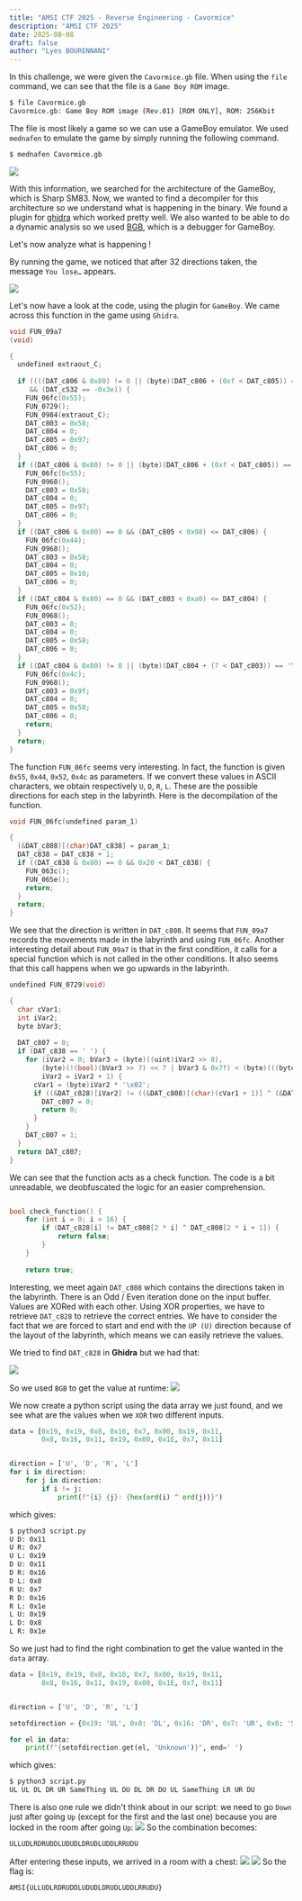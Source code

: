 ```yaml
---
title: "AMSI CTF 2025 - Reverse Engineering - Cavormice"
description: "AMSI CTF 2025"
date: 2025-08-08
draft: false
author: "Lyes BOURENNANI"
---
```


In this challenge, we were given the `Cavormice.gb` file. When using the `file` command, we can see that the file is a `Game Boy ROM` image.
```bash
$ file Cavormice.gb
Cavormice.gb: Game Boy ROM image (Rev.01) [ROM ONLY], ROM: 256Kbit
```

The file is most likely a game so we can use a GameBoy emulator. We used `mednafen` to emulate the game by simply running the following command.

```bash
$ mednafen Cavormice.gb
```

![](https://i.imgur.com/I7AYYNO.png)


With this information, we searched for the architecture of the GameBoy, which is Sharp SM83. Now, we wanted to find a decompiler for this architecture so we understand what is happening in the binary. We found a plugin for [ghidra](https://github.com/Gekkio/GhidraBoy) which worked pretty well. We also wanted to be able to do a dynamic analysis so we used [BGB](https://bgb.bircd.org/), which is a debugger for GameBoy.

Let's now analyze what is happening !

By running the game, we noticed that after 32 directions taken, the message `You lose…` appears.

![](https://i.imgur.com/Y6Xdgus.png)

Let's now have a look at the code, using the plugin for `GameBoy`.
We came across this function in the game using `Ghidra`.

```c
void FUN_09a7
(void)

{
  undefined extraout_C;
  
  if ((((DAT_c806 & 0x80) != 0 || (byte)(DAT_c806 + (0xf < DAT_c805)) == '\0') && (DAT_c531 == 'a'))
     && (DAT_c532 == -0x3e)) {
    FUN_06fc(0x55);
    FUN_0729();
    FUN_0984(extraout_C);
    DAT_c803 = 0x58;
    DAT_c804 = 0;
    DAT_c805 = 0x97;
    DAT_c806 = 0;
  }
  if ((DAT_c806 & 0x80) != 0 || (byte)(DAT_c806 + (0xf < DAT_c805)) == '\0') {
    FUN_06fc(0x55);
    FUN_0968();
    DAT_c803 = 0x58;
    DAT_c804 = 0;
    DAT_c805 = 0x97;
    DAT_c806 = 0;
  }
  if ((DAT_c806 & 0x80) == 0 && (DAT_c805 < 0x98) <= DAT_c806) {
    FUN_06fc(0x44);
    FUN_0968();
    DAT_c803 = 0x58;
    DAT_c804 = 0;
    DAT_c805 = 0x10;
    DAT_c806 = 0;
  }
  if ((DAT_c804 & 0x80) == 0 && (DAT_c803 < 0xa0) <= DAT_c804) {
    FUN_06fc(0x52);
    FUN_0968();
    DAT_c803 = 8;
    DAT_c804 = 0;
    DAT_c805 = 0x58;
    DAT_c806 = 0;
  }
  if ((DAT_c804 & 0x80) != 0 || (byte)(DAT_c804 + (7 < DAT_c803)) == '\0') {
    FUN_06fc(0x4c);
    FUN_0968();
    DAT_c803 = 0x9f;
    DAT_c804 = 0;
    DAT_c805 = 0x58;
    DAT_c806 = 0;
    return;
  }
  return;
}
```

The function `FUN_06fc` seems very interesting. In fact, the function is given `0x55`, `0x44`, `0x52`, `0x4c` as parameters. If we convert these values in ASCII characters, we obtain respectively `U`, `D`, `R`, `L`. These are the possible directions for each step in the labyrinth. Here is the decompilation of the function.

```c
void FUN_06fc(undefined param_1)

{
  (&DAT_c808)[(char)DAT_c838] = param_1;
  DAT_c838 = DAT_c838 + 1;
  if ((DAT_c838 & 0x80) == 0 && 0x20 < DAT_c838) {
    FUN_063c();
    FUN_065e();
    return;
  }
  return;
}
```

We see that the direction is written in `DAT_c808`. It seems that `FUN_09a7` records the movements made in the labyrinth and using `FUN_06fc`. Another interesting detail about `FUN_09a7` is that in the first condition, it calls for a special function which is not called in the other conditions. It also seems that this call happens when we go upwards in the labyrinth.

```c
undefined FUN_0729(void)

{
  char cVar1;
  int iVar2;
  byte bVar3;
  
  DAT_c807 = 0;
  if (DAT_c838 == ' ') {
    for (iVar2 = 0; bVar3 = (byte)((uint)iVar2 >> 8),
        (byte)(!(bool)(bVar3 >> 7) << 7 | bVar3 & 0x7f) < (byte)(((byte)iVar2 < 0x10) + 0x80U);
        iVar2 = iVar2 + 1) {
      cVar1 = (byte)iVar2 * '\x02';
      if ((&DAT_c828)[iVar2] != ((&DAT_c808)[(char)(cVar1 + 1)] ^ (&DAT_c808)[cVar1])) {
        DAT_c807 = 0;
        return 0;
      }
    }
    DAT_c807 = 1;
  }
  return DAT_c807;
}
```

We can see that the function acts as a check function. The code is a bit unreadable, we deobfuscated the logic for an easier comprehension.
```C

bool check_function() {
    for (int i = 0; i < 16) {
        if (DAT_c828[i] != DAT_c808[2 * i] ^ DAT_c808[2 * i + 1]) {
            return false;
        }
    }
    
    return true;
```

Interesting, we meet again `DAT_c808` which contains the directions taken in the labyrinth. There is an Odd / Even iteration done on the input buffer. Values are XORed with each other. Using XOR properties, we have to retrieve `DAT_c828` to retrieve the correct entries. We have to consider the fact that we are forced to start and end with the `UP (U)` direction because of the layout of the labyrinth, which means we can easily retrieve the values.

We tried to find `DAT_c828` in **Ghidra** but we had that:

![](https://i.imgur.com/e13hLDZ.png)

So we used `BGB` to get the value at runtime:
![](https://i.imgur.com/IBXg4x3.png)



We now create a python script using the data array we just found, and we see what are the values when we `XOR` two different inputs.
```python
data = [0x19, 0x19, 0x8, 0x16, 0x7, 0x00, 0x19, 0x11,
        0x8, 0x16, 0x11, 0x19, 0x00, 0x1E, 0x7, 0x11]


direction = ['U', 'D', 'R', 'L']
for i in direction:
    for j in direction:
        if i != j:
            print(f"{i} {j}: {hex(ord(i) ^ ord(j))}")

```
which gives:
```bash
$ python3 script.py 
U D: 0x11
U R: 0x7
U L: 0x19
D U: 0x11
D R: 0x16
D L: 0x8
R U: 0x7
R D: 0x16
R L: 0x1e
L U: 0x19
L D: 0x8
L R: 0x1e
```
So we just had to find the right combination to get the value wanted in the `data` array.
```python 
data = [0x19, 0x19, 0x8, 0x16, 0x7, 0x00, 0x19, 0x11,
        0x8, 0x16, 0x11, 0x19, 0x00, 0x1E, 0x7, 0x11]


direction = ['U', 'D', 'R', 'L']

setofdirection = {0x19: 'UL', 0x8: 'DL', 0x16: 'DR', 0x7: 'UR', 0x0: 'SameThing', 0x11: 'DU', 0x1E: 'LR'}

for el in data:
    print(f"{setofdirection.get(el, 'Unknown')}", end=' ')
```
which gives:
```bash
$ python3 script.py 
UL UL DL DR UR SameThing UL DU DL DR DU UL SameThing LR UR DU
```
There is also one rule we didn't think about in our script: we need to go `Down` just after going `Up` (except for the first and the last one) because you are locked in the room after going `Up`:
![](https://i.imgur.com/CLFI3cj.png)
So the combination becomes:
```
ULLUDLRDRUDDLUDUDLDRUDLUDDLRRUDU
```
After entering these inputs, we arrived in a room with a chest:
![](https://i.imgur.com/uSHDiKm.png)
![](https://i.imgur.com/FmFnwEM.png)
So the flag is:
```
AMSI{ULLUDLRDRUDDLUDUDLDRUDLUDDLRRUDU}
```
